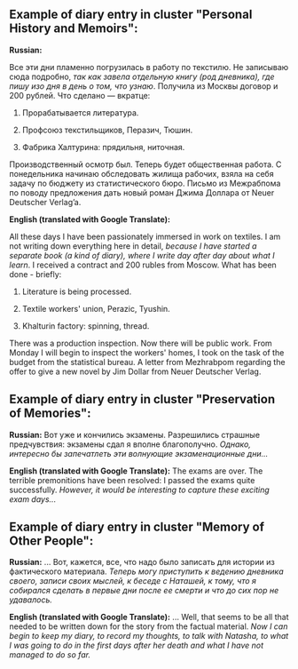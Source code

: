 ## Example of diary entry in cluster "Personal History and Memoirs":

__Russian:__

Все эти дни пламенно погрузилась в работу по текстилю. Не записываю сюда подробно, *так как завела отдельную книгу (род дневника), где пишу изо дня в день о том, что узнаю*. Получила из Москвы договор и 200 рублей. Что сделано — вкратце:

1) Прорабатывается литература.

2) Профсоюз текстильщиков, Перазич, Тюшин.

3) Фабрика Халтурина: прядильня, ниточная.

Производственный осмотр был. Теперь будет общественная работа. С понедельника начинаю обследовать жилища рабочих, взяла на себя задачу по бюджету из статистического бюро. Письмо из Межрабпома по поводу предложения дать новый роман Джима Доллара от Neuer Deutscher Verlag’a.

__English (translated with Google Translate):__

All these days I have been passionately immersed in work on textiles. I am not writing down everything here in detail, _because I have started a separate book (a kind of diary), where I write day after day about what I learn_. I received a contract and 200 rubles from Moscow. What has been done - briefly:

1) Literature is being processed.

2) Textile workers' union, Perazic, Tyushin.

3) Khalturin factory: spinning, thread.

There was a production inspection. Now there will be public work. From Monday I will begin to inspect the workers' homes, I took on the task of the budget from the statistical bureau. A letter from Mezhrabpom regarding the offer to give a new novel by Jim Dollar from Neuer Deutscher Verlag.

## Example of diary entry in cluster "Preservation of Memories":

__Russian:__
Вот уже и кончились экзамены. Разрешились страшные предчувствия: экзамены сдал я вполне благополучно. _Однако, интересно бы запечатлеть эти волнующие экзаменационные дни..._

__English (translated with Google Translate):__
The exams are over. The terrible premonitions have been resolved: I passed the exams quite successfully. _However, it would be interesting to capture these exciting exam days..._


## Example of diary entry in cluster "Memory of Other People":

__Russian:__
... Вот, кажется, все, что надо было записать для истории из фактического материала. _Теперь могу приступить к ведению дневника своего, записи своих мыслей, к беседе с Наташей, к тому, что я собирался сделать в первые дни после ее смерти и что до сих пор не удавалось._

__English (translated with Google Translate):__
... Well, that seems to be all that needed to be written down for the story from the factual material. _Now I can begin to keep my diary, to record my thoughts, to talk with Natasha, to what I was going to do in the first days after her death and what I have not managed to do so far._

